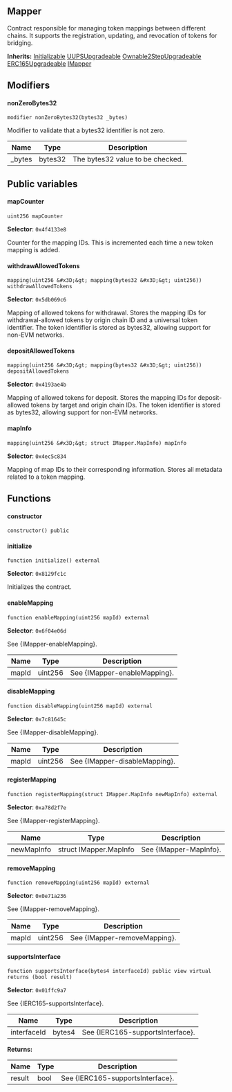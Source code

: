 

## Mapper

Contract responsible for managing token mappings between different chains.
It supports the registration, updating, and revocation of tokens for bridging.

**Inherits:** [Initializable](../../../../@openzeppelin/contracts-upgradeable/proxy/utils/Initializable.md) [UUPSUpgradeable](../../../../@openzeppelin/contracts-upgradeable/proxy/utils/UUPSUpgradeable.md) [Ownable2StepUpgradeable](../../../../@openzeppelin/contracts-upgradeable/access/Ownable2StepUpgradeable.md) [ERC165Upgradeable](../../../../@openzeppelin/contracts-upgradeable/utils/introspection/ERC165Upgradeable.md) [IMapper](interfaces/IMapper.md)
## Modifiers
#### nonZeroBytes32

```solidity
modifier nonZeroBytes32(bytes32 _bytes)
```

Modifier to validate that a bytes32 identifier is not zero.

| Name | Type | Description |
| ---- | ---- | ----------- |
| _bytes | bytes32 | The bytes32 value to be checked. |

## Public variables
#### mapCounter
```solidity
uint256 mapCounter
```
**Selector**: `0x4f4133e8`

Counter for the mapping IDs.
This is incremented each time a new token mapping is added.

#### withdrawAllowedTokens
```solidity
mapping(uint256 &#x3D;&gt; mapping(bytes32 &#x3D;&gt; uint256)) withdrawAllowedTokens
```
**Selector**: `0x5db069c6`

Mapping of allowed tokens for withdrawal.
Stores the mapping IDs for withdrawal-allowed tokens by origin chain ID and a universal token identifier.
The token identifier is stored as bytes32, allowing support for non-EVM networks.

#### depositAllowedTokens
```solidity
mapping(uint256 &#x3D;&gt; mapping(bytes32 &#x3D;&gt; uint256)) depositAllowedTokens
```
**Selector**: `0x4193ae4b`

Mapping of allowed tokens for deposit.
Stores the mapping IDs for deposit-allowed tokens by target and origin chain IDs.
The token identifier is stored as bytes32, allowing support for non-EVM networks.

#### mapInfo
```solidity
mapping(uint256 &#x3D;&gt; struct IMapper.MapInfo) mapInfo
```
**Selector**: `0x4ec5c834`

Mapping of map IDs to their corresponding information.
Stores all metadata related to a token mapping.

## Functions
#### constructor

```solidity
constructor() public
```

#### initialize

```solidity
function initialize() external
```
**Selector**: `0x8129fc1c`

Initializes the contract.

#### enableMapping

```solidity
function enableMapping(uint256 mapId) external
```
**Selector**: `0x6f04e06d`

See {IMapper-enableMapping}.

| Name | Type | Description |
| ---- | ---- | ----------- |
| mapId | uint256 | See {IMapper-enableMapping}. |

#### disableMapping

```solidity
function disableMapping(uint256 mapId) external
```
**Selector**: `0x7c81645c`

See {IMapper-disableMapping}.

| Name | Type | Description |
| ---- | ---- | ----------- |
| mapId | uint256 | See {IMapper-disableMapping}. |

#### registerMapping

```solidity
function registerMapping(struct IMapper.MapInfo newMapInfo) external
```
**Selector**: `0xa78d2f7e`

See {IMapper-registerMapping}.

| Name | Type | Description |
| ---- | ---- | ----------- |
| newMapInfo | struct IMapper.MapInfo | See {IMapper-MapInfo}. |

#### removeMapping

```solidity
function removeMapping(uint256 mapId) external
```
**Selector**: `0x0e71a236`

See {IMapper-removeMapping}.

| Name | Type | Description |
| ---- | ---- | ----------- |
| mapId | uint256 | See {IMapper-removeMapping}. |

#### supportsInterface

```solidity
function supportsInterface(bytes4 interfaceId) public view virtual returns (bool result)
```
**Selector**: `0x01ffc9a7`

See {IERC165-supportsInterface}.

| Name | Type | Description |
| ---- | ---- | ----------- |
| interfaceId | bytes4 | See {IERC165-supportsInterface}. |

**Returns:**

| Name | Type | Description |
| ---- | ---- | ----------- |
| result | bool | See {IERC165-supportsInterface}. |

